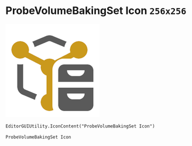 # ProbeVolumeBakingSet Icon `256x256`
<img src="/img/ProbeVolumeBakingSet%20Icon.png" width=256 height=256>

``` CSharp
EditorGUIUtility.IconContent("ProbeVolumeBakingSet Icon")
```
```
ProbeVolumeBakingSet Icon
```
